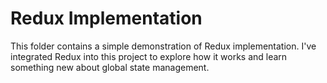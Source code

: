 # Redux Implementation

This folder contains a simple demonstration of Redux implementation. I've integrated Redux into this project to explore how it works and learn something new about global state management.
